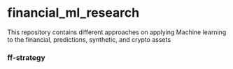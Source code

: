 # financial_ml_research
This repository contains different approaches on applying Machine learning to the financial, predictions, synthetic, and crypto assets

### ff-strategy
